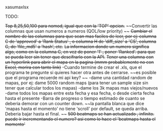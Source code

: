 xasumaxlsx

TODO:

~~Top 8,25,50,100 para nomod, igual que con la 'TOP' opcion.~~
~~Convertir las columnas que usan numeros a numeros (QOL/low priority) ~~
~~Cambiar el nombre de las columnas para que sean mas faciles de leer, por ej: columna C de 'approved' a 'Rank Status' , o columna H de 'diff_size' a 'CS', columna G, de 'file_md5' a 'hash',  etc.~~
~~La informacion donde un numero significa algo, como en la columna C, en vez de poner '1' , poner 'Ranked'. para que se pueda leer sin tener que descifrarlo con la API.~~
~~Tener una columna con un hyperlink para abrir el mapa en la pagina (mmm probablemente no con Excel, morira con tanto link)~~
-Cuando termine de crear el .xls, que el programa te pregunte si quieres hacer otra antes de cerrarse. 
~~es posible que el programa recuerde mi api key? ~~
-dame una cantidad random de mapas, por ej: dame 5000 random maps (para tener un sample size sin tener que calcular todos los mapas)
-dame los 3k mapas mas viejos/nuevos 
-dame todos los mapas entre esta fecha y esa fecha, o desde cierta fecha hasta el presente
-Barra de progreso o tiempo estimado de cuanto se deberia demorar con un counter down. 
~~la pantalla blanca que dice 'mapas hasta el momento' no tiene 'scroll' por default, se queda arriba. Deberia bajar hasta el final. ~~
~~500 beatmaps se han actualizado , infinito. puede ir incrementando el numero? asi como lo hace el 'beatmaps hasta el momento'~~
